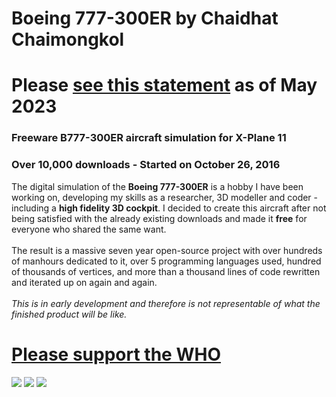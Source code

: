 # Boeing 777-300ER by Chaidhat Chaimongkol
# Please [see this statement](https://docs.google.com/document/d/1-sAstCDyP9F2YnmLzVJHXWz9Vn9LNFaSMb7uyUw2cWs/edit?usp=sharing) as of May 2023

### Freeware B777-300ER aircraft simulation for X-Plane 11
### Over 10,000 downloads - Started on October 26, 2016

The digital simulation of the <b>Boeing 777-300ER</b> is a hobby I have been working on, developing my skills as a researcher, 3D modeller and coder - including a <b>high fidelity 3D cockpit</b>. I decided to create this aircraft after not being satisfied with the already existing downloads and made it <b>free</b> for everyone who shared the same want.\
\
The result is a massive seven year open-source project with over hundreds of manhours dedicated to it, over 5 programming languages used, hundred of thousands of vertices, and more than a thousand lines of code rewritten and iterated up on again and again.\
\
<i>This is in early development and therefore is not representable of what the finished product will be like.</i>

# [Please support the WHO](https://covid19response.who.foundation)
[![](https://github.com/Chai112/Boeing-777-300ER/blob/master/docs/s/who%20logo.jpg)](https://covid19response.who.foundation)
![](https://github.com/Chai112/Chai112-s-Boeing-777-300ER/blob/master/screenshots/Screenshot%20(901).png)
![](https://github.com/Chai112/Boeing-777-300ER/blob/master/docs/s/cockpit.jpg)
